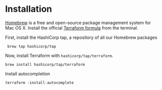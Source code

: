 # Installation

[Homebrew](https://brew.sh) is a free and open-source package management system for Mac OS X. Install the official [Terraform formula](https://github.com/hashicorp/homebrew-tap) from the terminal.

First, install the HashiCorp tap, a repository of all our Homebrew packages

```
 brew tap hashicorp/tap
```

Now, install Terraform with `hashicorp/tap/terraform`.

```
brew install hashicorp/tap/terraform
```

Install autocompletion

```
terraform -install-autocomplete
```
